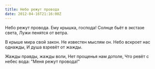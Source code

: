 ```yaml
---
title: Небо режут провода
date: 2012-04-16T21:16:00Z
---
```



Небо режут провода.
Ему крышка, господа!
Солнце бьёт в экстазе света,
Лужи пенятся от ветра.

В крыше мира свой закон.
Не известен мыслям он.
Небо вскроет нас однажды,
И душа взревёт от жажды.

Жажды правды, жажды воли,
Нет прощенья нам дотоле,
Что ревёт с небес вода:
"Меня режут провода!"


